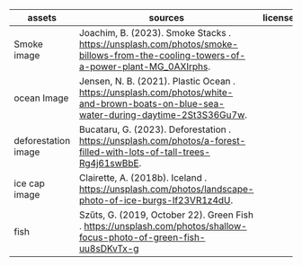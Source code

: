 | assets | sources | license |
| --- | --- | --- |
|Smoke image| Joachim, B. (2023). Smoke Stacks . https://unsplash.com/photos/smoke-billows-from-the-cooling-towers-of-a-power-plant-MG_0AXIrphs. |
|ocean Image| Jensen, N. B. (2021). Plastic Ocean . https://unsplash.com/photos/white-and-brown-boats-on-blue-sea-water-during-daytime-2St3S36Gu7w. |
|deforestation image| Bucataru, G. (2023). Deforestation . https://unsplash.com/photos/a-forest-filled-with-lots-of-tall-trees-Rg4j61swBbE. |
|ice cap image| Clairette, A. (2018b). Iceland . https://unsplash.com/photos/landscape-photo-of-ice-burgs-lf23VR1z4dU.|
| fish |Szűts, G. (2019, October 22). Green Fish . https://unsplash.com/photos/shallow-focus-photo-of-green-fish-uu8sDKvTx-g |

